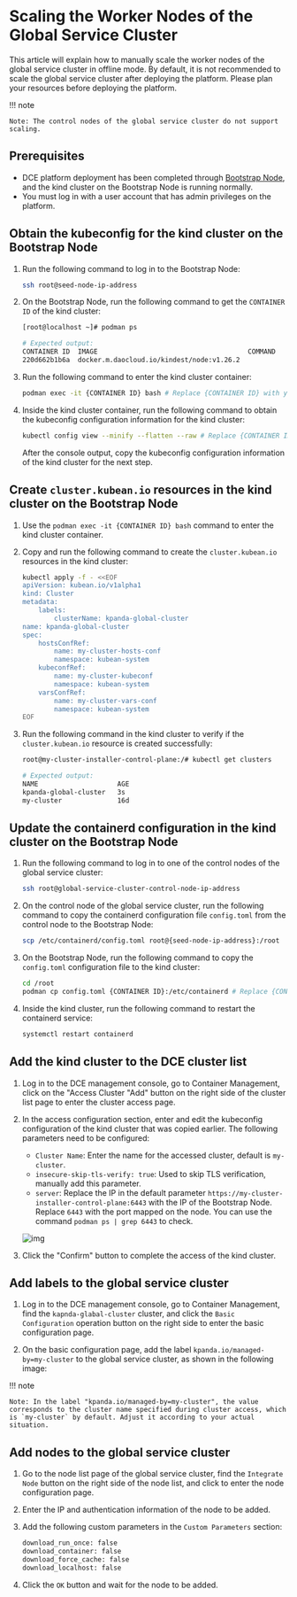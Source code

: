 # Scaling the Worker Nodes of the Global Service Cluster

This article will explain how to manually scale the worker nodes of the global service cluster in offline mode.
By default, it is not recommended to scale the global service cluster after deploying the platform.
Please plan your resources before deploying the platform.

!!! note

    Note: The control nodes of the global service cluster do not support scaling.

## Prerequisites

- DCE platform deployment has been completed through [Bootstrap Node](../../install/commercial/deploy-arch.md),
  and the kind cluster on the Bootstrap Node is running normally.
- You must log in with a user account that has admin privileges on the platform.

## Obtain the kubeconfig for the kind cluster on the Bootstrap Node

1. Run the following command to log in to the Bootstrap Node:

    ```bash
    ssh root@seed-node-ip-address
    ```

2. On the Bootstrap Node, run the following command to get the `CONTAINER ID` of the kind cluster:

    ```bash
    [root@localhost ~]# podman ps

    # Expected output:
    CONTAINER ID  IMAGE                                      COMMAND     CREATED      STATUS      PORTS                                                                                                         NAMES
    220d662b1b6a  docker.m.daocloud.io/kindest/node:v1.26.2              2 weeks ago  Up 2 weeks  0.0.0.0:443->30443/tcp, 0.0.0.0:8081->30081/tcp, 0.0.0.0:9000-9001->32000-32001/tcp, 0.0.0.0:36674->6443/tcp  my-cluster-installer-control-plane
    ```

3. Run the following command to enter the kind cluster container:

    ```bash
    podman exec -it {CONTAINER ID} bash # Replace {CONTAINER ID} with your actual container ID
    ```

4. Inside the kind cluster container, run the following command to obtain the kubeconfig configuration
   information for the kind cluster:

    ```bash
    kubectl config view --minify --flatten --raw # Replace {CONTAINER ID} with your actual container ID
    ```
   After the console output, copy the kubeconfig configuration information of the kind cluster for the next step.

## Create `cluster.kubean.io` resources in the kind cluster on the Bootstrap Node

1. Use the `podman exec -it {CONTAINER ID} bash` command to enter the kind cluster container.

2. Copy and run the following command to create the `cluster.kubean.io` resources in the kind cluster:

    ```bash
    kubectl apply -f - <<EOF
    apiVersion: kubean.io/v1alpha1
    kind: Cluster
    metadata:
        labels:
            clusterName: kpanda-global-cluster
    name: kpanda-global-cluster
    spec:
        hostsConfRef:
            name: my-cluster-hosts-conf
            namespace: kubean-system
        kubeconfRef:
            name: my-cluster-kubeconf
            namespace: kubean-system
        varsConfRef:
            name: my-cluster-vars-conf
            namespace: kubean-system
    EOF
    ```

3. Run the following command in the kind cluster to verify if the `cluster.kubean.io` resource
   is created successfully:

    ```bash
    root@my-cluster-installer-control-plane:/# kubectl get clusters

    # Expected output:
    NAME                    AGE
    kpanda-global-cluster   3s
    my-cluster              16d
    ```

## Update the containerd configuration in the kind cluster on the Bootstrap Node

1. Run the following command to log in to one of the control nodes of the global service cluster:

    ```bash
    ssh root@global-service-cluster-control-node-ip-address
    ```

2. On the control node of the global service cluster, run the following command to copy the containerd configuration file `config.toml` from the control node to the Bootstrap Node:

    ```bash
    scp /etc/containerd/config.toml root@{seed-node-ip-address}:/root
    ```

3. On the Bootstrap Node, run the following command to copy the `config.toml` configuration file to the kind cluster:

    ```bash
    cd /root
    podman cp config.toml {CONTAINER ID}:/etc/containerd # Replace {CONTAINER ID} with your actual container ID
    ```

4. Inside the kind cluster, run the following command to restart the containerd service:

    ```bash
    systemctl restart containerd
    ```

## Add the kind cluster to the DCE cluster list

1. Log in to the DCE management console, go to Container Management, click on the "Access Cluster "Add" button on the right side of the cluster list page to enter the cluster access page.

2. In the access configuration section, enter and edit the kubeconfig configuration of the kind cluster that was copied earlier. The following parameters need to be configured:

    * `Cluster Name`: Enter the name for the accessed cluster, default is `my-cluster`.
    * `insecure-skip-tls-verify: true`: Used to skip TLS verification, manually add this parameter.
    * `server`: Replace the IP in the default parameter `https://my-cluster-installer-control-plane:6443` with the IP of the Bootstrap Node. Replace `6443` with the port mapped on the node. You can use the command `podman ps | grep 6443` to check.

    ![img](../images/add-global-node01.png)

3. Click the "Confirm" button to complete the access of the kind cluster.

## Add labels to the global service cluster

1. Log in to the DCE management console, go to Container Management, find the `kapnda-glabal-cluster` cluster,
   and click the `Basic Configuration` operation button on the right side to enter the basic configuration page.

2. On the basic configuration page, add the label `kpanda.io/managed-by=my-cluster` to the global service cluster,
   as shown in the following image:

!!! note

    Note: In the label "kpanda.io/managed-by=my-cluster", the value corresponds to the cluster name specified during cluster access, which is `my-cluster` by default. Adjust it according to your actual situation.

## Add nodes to the global service cluster

1. Go to the node list page of the global service cluster, find the `Integrate Node` button
   on the right side of the node list, and click to enter the node configuration page.

2. Enter the IP and authentication information of the node to be added.

3. Add the following custom parameters in the `Custom Parameters` section:

    ```bash
    download_run_once: false
    download_container: false
    download_force_cache: false
    download_localhost: false
    ```

4. Click the `OK` button and wait for the node to be added.
